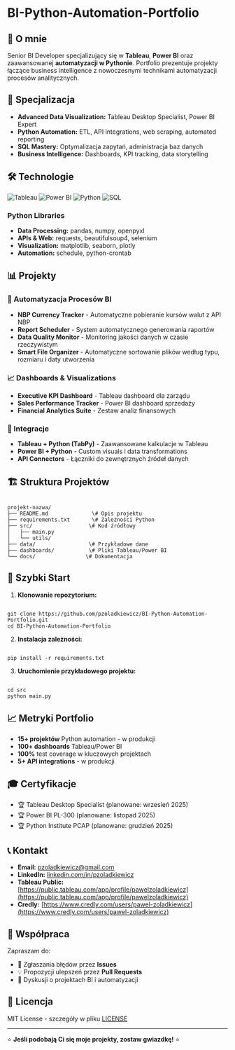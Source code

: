 # BI-Python-Automation-Portfolio

## 🎯 O mnie

Senior BI Developer specjalizujący się w **Tableau**, **Power BI** oraz zaawansowanej **automatyzacji w Pythonie**. Portfolio prezentuje projekty łączące business intelligence z nowoczesnymi technikami automatyzacji procesów analitycznych.

## 🚀 Specjalizacja

- **Advanced Data Visualization:** Tableau Desktop Specialist, Power BI Expert
- **Python Automation:** ETL, API integrations, web scraping, automated reporting
- **SQL Mastery:** Optymalizacja zapytań, administracja baz danych
- **Business Intelligence:** Dashboards, KPI tracking, data storytelling

## 🛠️ Technologie

![Tableau](https://img.shields.io/badge/Tableau-E97627?style=for-the-badge&logo=tableau&logoColor=white)
![Power BI](https://img.shields.io/badge/Power%20BI-F2C811?style=for-the-badge&logo=powerbi&logoColor=black)
![Python](https://img.shields.io/badge/Python-3776AB?style=for-the-badge&logo=python&logoColor=white)
![SQL](https://img.shields.io/badge/SQL-4479A1?style=for-the-badge&logo=mysql&logoColor=white)

### Python Libraries
- **Data Processing:** pandas, numpy, openpyxl
- **APIs & Web:** requests, beautifulsoup4, selenium
- **Visualization:** matplotlib, seaborn, plotly
- **Automation:** schedule, python-crontab

## 📊 Projekty

### 🔄 Automatyzacja Procesów BI
- **NBP Currency Tracker** - Automatyczne pobieranie kursów walut z API NBP
- **Report Scheduler** - System automatycznego generowania raportów
- **Data Quality Monitor** - Monitoring jakości danych w czasie rzeczywistym
- **Smart File Organizer** - Automatyczne sortowanie plików według typu, rozmiaru i daty utworzenia

### 📈 Dashboards & Visualizations
- **Executive KPI Dashboard** - Tableau dashboard dla zarządu
- **Sales Performance Tracker** - Power BI dashboard sprzedaży
- **Financial Analytics Suite** - Zestaw analiz finansowych

### 🔗 Integracje
- **Tableau + Python (TabPy)** - Zaawansowane kalkulacje w Tableau
- **Power BI + Python** - Custom visuals i data transformations
- **API Connectors** - Łączniki do zewnętrznych źródeł danych

## 🏗️ Struktura Projektów

```

projekt-nazwa/
├── README.md              \# Opis projektu
├── requirements.txt       \# Zależności Python
├── src/                  \# Kod źródłowy
│   ├── main.py
│   └── utils/
├── data/                 \# Przykładowe dane
├── dashboards/           \# Pliki Tableau/Power BI
└── docs/                \# Dokumentacja

```

## 🚀 Szybki Start

1. **Klonowanie repozytorium:**
```

git clone https://github.com/pzoladkiewicz/BI-Python-Automation-Portfolio.git
cd BI-Python-Automation-Portfolio

```

2. **Instalacja zależności:**
```

pip install -r requirements.txt

```

3. **Uruchomienie przykładowego projektu:**
```

cd src
python main.py

```

## 📈 Metryki Portfolio

- **15+ projektów** Python automation - w produkcji
- **100+ dashboards** Tableau/Power BI
- **100%** test coverage w kluczowych projektach
- **5+ API integrations** - w produkcji

## 🎓 Certyfikacje

- 🏆 Tableau Desktop Specialist (planowane: wrzesień 2025)
- 🏆 Power BI PL-300 (planowane: listopad 2025)
- 🏆 Python Institute PCAP (planowane: grudzień 2025)

## 📞 Kontakt

- **Email:** pzoladkiewicz@gmail.com
- **LinkedIn:** [linkedin.com/in/pzoladkiewicz](https://www.linkedin.com/in/pzoladkiewicz/)
- **Tableau Public:** [https://public.tableau.com/app/profile/pawelzoladkiewicz](https://public.tableau.com/app/profile/pawelzoladkiewicz)
- **Credly:** [https://www.credly.com/users/pawel-zoladkiewicz](https://www.credly.com/users/pawel-zoladkiewicz)

## 🤝 Współpraca

Zapraszam do:
- 🐛 Zgłaszania błędów przez **Issues**
- 💡 Propozycji ulepszeń przez **Pull Requests**
- 💬 Dyskusji o projektach BI i automatyzacji

## 📄 Licencja

MIT License - szczegóły w pliku [LICENSE](LICENSE)

---

⭐ **Jeśli podobają Ci się moje projekty, zostaw gwiazdkę!** ⭐
```
